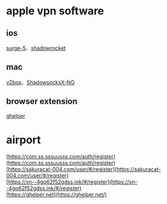 # apple vpn software
## ios
[surge-5](https://apps.apple.com/us/app/surge-5/id1442620678)、[shadowrocket](https://apps.apple.com/us/app/shadowrocket/id932747118)

## mac
[v2box](https://apps.apple.com/us/app/v2box-v2ray-client/id6446814690)、[ShadowsocksX-NG](https://github.com/shadowsocks/ShadowsocksX-NG)

## browser extension
[ghelper](https://ghelper.net/)

# airport
[https://com.ss.sssuusss.com/auth/register](https://com.ss.sssuusss.com/auth/register)  
[https://sakuracat-004.com/user/#/register](https://sakuracat-004.com/user/#/register)  
[https://xn--4gq62f52gdss.ink/#/register](https://xn--4gq62f52gdss.ink/#/register)  
[https://ghelper.net](https://ghelper.net/)